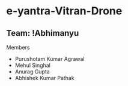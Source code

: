 # e-yantra-Vitran-Drone

## Team: !Abhimanyu
Members
- Purushotam Kumar Agrawal
- Mehul Singhal
- Anurag Gupta
- Abhishek Kumar Pathak
